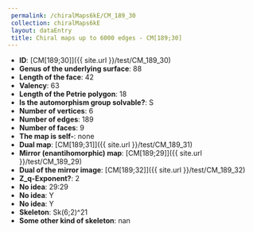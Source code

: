 ```yaml
--- 
 permalink: /chiralMaps6kE/CM_189_30 
 collection: chiralMaps6kE
 layout: dataEntry
 title: Chiral maps up to 6000 edges - CM[189;30]
---
```


- **ID**: [CM[189;30]]({{ site.url }}/test/CM_189_30)
- **Genus of the underlying surface**: 88
- **Length of the face**: 42
- **Valency**: 63
- **Length of the Petrie polygon**: 18
- **Is the automorphism group solvable?**: S
- **Number of vertices**: 6
- **Number of edges**: 189
- **Number of faces**: 9
- **The map is self-**: none
- **Dual map**: [CM[189;31]]({{ site.url }}/test/CM_189_31)
- **Mirror (enantihomorphic) map**: [CM[189;29]]({{ site.url }}/test/CM_189_29)
- **Dual of the mirror image**: [CM[189;32]]({{ site.url }}/test/CM_189_32)
- **Z_q-Exponent?**: 2
- **No idea**:  29:29
- **No idea**: Y
- **No idea**: Y
- **Skeleton**: Sk(6;2)^21
- **Some other kind of skeleton**: nan
